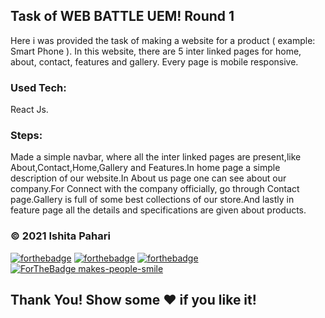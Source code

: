 ## Task of WEB BATTLE UEM! Round 1

Here i was provided the task of making a website for a product ( example: Smart Phone ). In this website, there are 5 inter linked pages for home, about, contact, features and gallery. Every page is mobile responsive.

### Used Tech:

React Js.

### Steps:

Made a simple navbar, where all the inter linked pages are present,like About,Contact,Home,Gallery and Features.In home page a simple description of our website.In About us page one can see about our company.For Connect with the company officially, go through Contact page.Gallery is full of some best collections of our store.And lastly in feature page all the details and specifications are given about products.


### © 2021 Ishita Pahari
[![forthebadge](https://forthebadge.com/images/badges/built-with-love.svg)](https://forthebadge.com) [![forthebadge](https://forthebadge.com/images/badges/built-by-developers.svg)](https://forthebadge.com) [![forthebadge](https://forthebadge.com/images/badges/built-with-swag.svg)](https://forthebadge.com)  [![ForTheBadge makes-people-smile](http://ForTheBadge.com/images/badges/makes-people-smile.svg)](http://ForTheBadge.com)

## Thank You! Show some :heart: if you like it!
